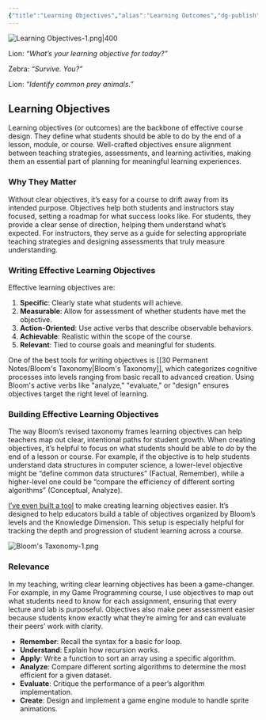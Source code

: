 ```yaml
---
{"title":"Learning Objectives","alias":"Learning Outcomes","dg-publish":true,"tags":["pedagogy","🪴"],"created":"2024-11-19","modified":"2024-11-19","permalink":"/30-permanent-notes/learning-objectives/","dgPassFrontmatter":true,"updated":"2024-11-19"}
---
```



![Learning Objectives-1.png|400](/img/user/00%20System/Assets/Learning%20Objectives-1.png)

Lion: _“What’s your learning objective for today?”_

Zebra: _“Survive. You?”_

Lion: _“Identify common prey animals.”_

## Learning Objectives

Learning objectives (or outcomes) are the backbone of effective course design. They define what students should be able to do by the end of a lesson, module, or course. Well-crafted objectives ensure alignment between teaching strategies, assessments, and learning activities, making them an essential part of planning for meaningful learning experiences.

### Why They Matter

Without clear objectives, it’s easy for a course to drift away from its intended purpose. Objectives help both students and instructors stay focused, setting a roadmap for what success looks like. For students, they provide a clear sense of direction, helping them understand what’s expected. For instructors, they serve as a guide for selecting appropriate teaching strategies and designing assessments that truly measure understanding.

### Writing Effective Learning Objectives

Effective learning objectives are:

1. **Specific**: Clearly state what students will achieve.
2. **Measurable**: Allow for assessment of whether students have met the objective.
3. **Action-Oriented**: Use active verbs that describe observable behaviors.
4. **Achievable**: Realistic within the scope of the course.
5. **Relevant**: Tied to course goals and meaningful for students.

One of the best tools for writing objectives is [[30 Permanent Notes/Bloom's Taxonomy\|Bloom's Taxonomy]], which categorizes cognitive processes into levels ranging from basic recall to advanced creation. Using Bloom's active verbs like "analyze," "evaluate," or "design" ensures objectives target the right level of learning.

### Building Effective Learning Objectives

The way Bloom’s revised taxonomy frames learning objectives can help teachers map out clear, intentional paths for student growth. When creating objectives, it’s helpful to focus on what students should be able to _do_ by the end of a lesson or course. For example, if the objective is to help students understand data structures in computer science, a lower-level objective might be “define common data structures” (Factual, Remember), while a higher-level one could be “compare the efficiency of different sorting algorithms” (Conceptual, Analyze).

[I’ve even built a tool](https://course.tools) to make creating learning objectives easier. It’s designed to help educators build a table of objectives organized by Bloom’s levels and the Knowledge Dimension. This setup is especially helpful for tracking the depth and progression of student learning across a course.

![Bloom's Taxonomy-1.png](/img/user/00%20System/Assets/Bloom's%20Taxonomy-1.png)

### Relevance

In my teaching, writing clear learning objectives has been a game-changer. For example, in my Game Programming course, I use objectives to map out what students need to know for each assignment, ensuring that every lecture and lab is purposeful. Objectives also make peer assessment easier because students know exactly what they’re aiming for and can evaluate their peers’ work with clarity.

- **Remember**: Recall the syntax for a basic for loop.
- **Understand**: Explain how recursion works.
- **Apply**: Write a function to sort an array using a specific algorithm.
- **Analyze**: Compare different sorting algorithms to determine the most efficient for a given dataset.
- **Evaluate**: Critique the performance of a peer’s algorithm implementation.
- **Create**: Design and implement a game engine module to handle sprite animations.

